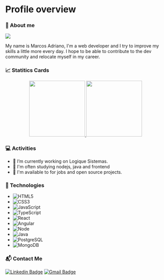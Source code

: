 # Profile overview

### :wave: About me

<img src="https://img.shields.io/static/v1?label=Overview&message=Marcos+Adriano&color=AFEEEE&style=for-the-badge&logo=GitHub">

<p>
My name is Marcos Adriano, I'm a web developer and I try to improve my skills a little more every day. I hope to be able to contribute to the dev community and relocate myself in my career. 
</p>

### :chart_with_upwards_trend: Statitics Cards

<div align="center">
  <a href="https://github.com/anuraghazra/github-readme-stats">
    <img height=175 src="https://github-readme-stats.vercel.app/api/top-langs/?username=marcosadriano05&layout=compact">
  </a>
  <a href="https://github.com/anuraghazra/github-readme-stats">
    <img height=175 src="https://github-readme-stats.vercel.app/api?username=marcosadriano05&show_icons=true&title_color=6A5ACD&text_color=000000&icon_color=483D8Bbg_color=FFFAFA&cache_seconds=2300">
  </a>
</div>

### :computer: Activities
- 🔭 I’m currently working on Logique Sistemas.
- 🌱 I'm often studying nodejs, java and frontend
- 👯 I'm available to for jobs and open source projects.

### :rocket: Technologies
- ![HTML5](https://img.shields.io/badge/-HTML5-E34F26?style=plastic&logo=html5&logoColor=white)
- ![CSS3](https://img.shields.io/badge/-CSS3-1572B6?style=plastic&logo=css3)
- ![JavaScript](https://img.shields.io/badge/-JavaScript-black?style=plastic&logo=javascript)
- ![TypeScript](https://img.shields.io/badge/-TypeScript-lightcyan?style=plastic&logo=typescript)
- ![React](https://img.shields.io/badge/-React-3b2e5a?style=plastic&logo=react)
- ![Angular](https://img.shields.io/badge/-Angular-red?style=plastic&logo=angularjs)
- ![Node](https://img.shields.io/badge/-Node-black?style=plastic&logo=Node.js)
- ![Java](https://img.shields.io/badge/-Java-black?style=plastic&logo=java&logoColor=orange)
- ![PostgreSQL](https://img.shields.io/badge/-PostgreSQL-lightcyan?style=plastic&logo=postgresql)
- ![MongoDB](https://img.shields.io/badge/-MongoDB-black?style=plastic&logo=mongodb)

### :mailbox_with_mail: Contact Me
[![Linkedin Badge](https://img.shields.io/badge/-Linkedin-blue?style=flat-square&logo=Linkedin&logoColor=white&link=https://www.linkedin.com/in/marcosadriano05/)](https://www.linkedin.com/in/marcosadriano05/)
[![Gmail Badge](https://img.shields.io/badge/-Gmail-c14438?style=flat-square&logo=Gmail&logoColor=white&link=mailto:marcosadriano740@gmail.com)](mailto:marcosadriano740@gmail.com)
